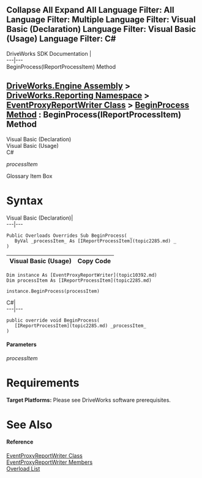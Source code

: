 Collapse All Expand All Language Filter: All  Language Filter: Multiple  Language Filter: Visual Basic (Declaration) Language Filter: Visual Basic (Usage) Language Filter: C#  
---  
DriveWorks SDK Documentation  |   
---|---  
BeginProcess(IReportProcessItem) Method   
  
[DriveWorks.Engine Assembly](topic2156.md) > [DriveWorks.Reporting Namespace](topic10334.md) > [EventProxyReportWriter Class](topic10392.md) > [BeginProcess Method](topic10401.md) : BeginProcess(IReportProcessItem) Method  
---  
  
Visual Basic (Declaration)    
Visual Basic (Usage)    
C# 

_processItem_
    

Glossary Item Box

# Syntax

Visual Basic (Declaration)|   
---|---  
      
    
    Public Overloads Overrides Sub BeginProcess( _
       ByVal _processItem_ As [IReportProcessItem](topic2285.md) _
    )   
  
Visual Basic (Usage)| Copy Code  
---|---  
      
    
    Dim instance As [EventProxyReportWriter](topic10392.md)
    Dim processItem As [IReportProcessItem](topic2285.md)
     
    instance.BeginProcess(processItem)  
  
C#|   
---|---  
      
    
    public override void BeginProcess( 
       [IReportProcessItem](topic2285.md) _processItem_
    )  
  
#### Parameters

 _processItem_
    

# Requirements

**Target Platforms:** Please see DriveWorks software prerequisites.

# See Also

#### Reference

[EventProxyReportWriter Class](topic10392.md)   
[EventProxyReportWriter Members](topic10393.md)   
[Overload List](topic10401.md)


